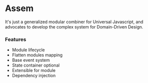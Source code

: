 # Assem
It's just a generalized modular combiner for Universal Javascript, and advocates to develop the complex system for Domain-Driven Design.

### Features
* Module lifecycle
* Flatten modules mapping
* Base event system
* State container optional
* Extensible for module
* Dependency injection
